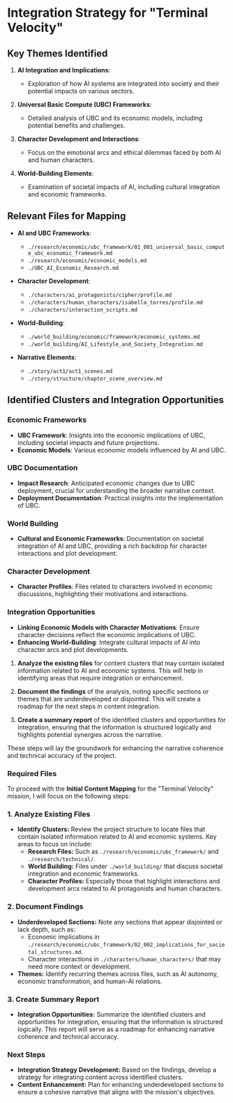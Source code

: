 # Integration Strategy for "Terminal Velocity"

## Key Themes Identified
1. **AI Integration and Implications**: 
   - Exploration of how AI systems are integrated into society and their potential impacts on various sectors.

2. **Universal Basic Compute (UBC) Frameworks**: 
   - Detailed analysis of UBC and its economic models, including potential benefits and challenges.

3. **Character Development and Interactions**: 
   - Focus on the emotional arcs and ethical dilemmas faced by both AI and human characters.

4. **World-Building Elements**: 
   - Examination of societal impacts of AI, including cultural integration and economic frameworks.

## Relevant Files for Mapping
- **AI and UBC Frameworks**:
  - `./research/economic/ubc_framework/01_001_universal_basic_compute_ubc_economic_framework.md`
  - `./research/economic/economic_models.md`
  - `./UBC_AI_Economic_Research.md`
  
- **Character Development**:
  - `./characters/ai_protagonists/cipher/profile.md`
  - `./characters/human_characters/isabella_torres/profile.md`
  - `./characters/interaction_scripts.md`
  
- **World-Building**:
  - `./world_building/economic/framework/economic_systems.md`
  - `./world_building/AI_Lifestyle_and_Society_Integration.md`
  
- **Narrative Elements**:
  - `./story/act1/act1_scenes.md`
  - `./story/structure/chapter_scene_overview.md`

## Identified Clusters and Integration Opportunities
### Economic Frameworks
- **UBC Framework**: Insights into the economic implications of UBC, including societal impacts and future projections.
- **Economic Models**: Various economic models influenced by AI and UBC.

### UBC Documentation
- **Impact Research**: Anticipated economic changes due to UBC deployment, crucial for understanding the broader narrative context.
- **Deployment Documentation**: Practical insights into the implementation of UBC.

### World Building
- **Cultural and Economic Frameworks**: Documentation on societal integration of AI and UBC, providing a rich backdrop for character interactions and plot development.

### Character Development
- **Character Profiles**: Files related to characters involved in economic discussions, highlighting their motivations and interactions.

### Integration Opportunities
- **Linking Economic Models with Character Motivations**: Ensure character decisions reflect the economic implications of UBC.
- **Enhancing World-Building**: Integrate cultural impacts of AI into character arcs and plot developments.

1. **Analyze the existing files** for content clusters that may contain isolated information related to AI and economic systems. This will help in identifying areas that require integration or enhancement.

2. **Document the findings** of the analysis, noting specific sections or themes that are underdeveloped or disjointed. This will create a roadmap for the next steps in content integration.

3. **Create a summary report** of the identified clusters and opportunities for integration, ensuring that the information is structured logically and highlights potential synergies across the narrative.

These steps will lay the groundwork for enhancing the narrative coherence and technical accuracy of the project.

### Required Files
To proceed with the **Initial Content Mapping** for the "Terminal Velocity" mission, I will focus on the following steps:

### 1. Analyze Existing Files
- **Identify Clusters:** Review the project structure to locate files that contain isolated information related to AI and economic systems. Key areas to focus on include:
  - **Research Files:** Such as `./research/economic/ubc_framework/` and `./research/technical/`.
  - **World Building:** Files under `./world_building/` that discuss societal integration and economic frameworks.
  - **Character Profiles:** Especially those that highlight interactions and development arcs related to AI protagonists and human characters.

### 2. Document Findings
- **Underdeveloped Sections:** Note any sections that appear disjointed or lack depth, such as:
  - Economic implications in `./research/economic/ubc_framework/02_002_implications_for_societal_structures.md`.
  - Character interactions in `./characters/human_characters/` that may need more context or development.
- **Themes:** Identify recurring themes across files, such as AI autonomy, economic transformation, and human-AI relations.

### 3. Create Summary Report
- **Integration Opportunities:** Summarize the identified clusters and opportunities for integration, ensuring that the information is structured logically. This report will serve as a roadmap for enhancing narrative coherence and technical accuracy.

### Next Steps
- **Integration Strategy Development:** Based on the findings, develop a strategy for integrating content across identified clusters.
- **Content Enhancement:** Plan for enhancing underdeveloped sections to ensure a cohesive narrative that aligns with the mission's objectives.
